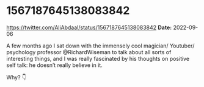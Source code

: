 # 1567187645138083842
https://twitter.com/AliAbdaal/status/1567187645138083842
**Date:** 2022-09-06

A few months ago I sat down with the immensely cool magician/ Youtuber/ psychology professor @RichardWiseman to talk about all sorts of interesting things, and I was really fascinated by his thoughts on positive self talk: he doesn’t really believe in it. 

Why? 👇
